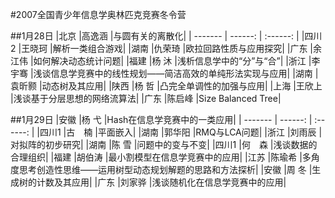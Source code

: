 #2007全国青少年信息学奥林匹克竞赛冬令营

##1月28日
|北京 	|高逸涵 	|与圆有关的离散化|
| ------- | ------: | :------:   |
|四川2 	|王晓珂 	|解析一类组合游戏|
|湖南 	|仇荣琦 	|欧拉回路性质与应用探究|
|广东 	|余江伟 	|如何解决动态统计问题|
|福建 	|杨  沐 	|浅析信息学中的“分”与“合”|
|浙江 	|李宇骞 	|浅谈信息学竞赛中的线性规划——简洁高效的单纯形法实现与应用|
|湖南 	|袁昕颢 	|动态树及其应用|
|陕西 	|杨  哲 	|凸完全单调性的加强与应用|
|上海 	|王欣上 	|浅谈基于分层思想的网络流算法|
|广东 	|陈启峰 	|Size Balanced Tree|


##1月29日
|安徽 	|杨  弋 	|Hash在信息学竞赛中的一类应用|
| ------- | ------: | :------:   |
|四川1 	|古　楠 	|平面嵌入|
|湖南 	|郭华阳 	|RMQ与LCA问题|
|浙江 	|刘雨辰 	|对拟阵的初步研究|
|湖南 	|陈  雪 	|问题中的变与不变|
|四川1 	|何　森 	|浅谈数据的合理组织|
|福建 	|胡伯涛 	|最小割模型在信息学竞赛中的应用|
|江苏 	|陈瑜希 	|多角度思考创造性思维——运用树型动态规划解题的思路和方法探析|
|安徽 	|周  冬 	|生成树的计数及其应用|
|广东 	|刘家骅 	|浅谈随机化在信息学竞赛中的应用|